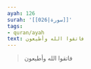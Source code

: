 ```yaml
---
ayah: 126
surah: '[[026|سورة]]'
tags:
- quran/ayah
text: فاتقوا الله وأطيعون
---
```

> فاتقوا الله وأطيعون
